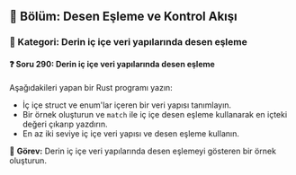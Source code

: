 ## 📘 Bölüm: Desen Eşleme ve Kontrol Akışı  
### 🔹 Kategori: Derin iç içe veri yapılarında desen eşleme  
#### ❓ Soru 290: Derin iç içe veri yapılarında desen eşleme

Aşağıdakileri yapan bir Rust programı yazın:

- İç içe struct ve enum'lar içeren bir veri yapısı tanımlayın.
- Bir örnek oluşturun ve `match` ile iç içe desen eşleme kullanarak en içteki değeri çıkarıp yazdırın.
- En az iki seviye iç içe veri yapısı ve desen eşleme kullanın.

🔧 **Görev:** Derin iç içe veri yapılarında desen eşlemeyi gösteren bir örnek oluşturun.
